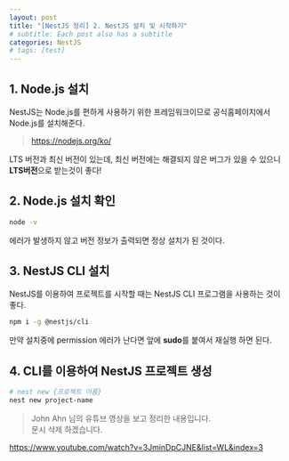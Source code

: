 ```yaml
---
layout: post
title: "[NestJS 정리] 2. NestJS 설치 및 시작하기"
# subtitle: Each post also has a subtitle
categories: NestJS
# tags: [test]
---
```


## 1. Node.js 설치
NestJS는 Node.js를 편하게 사용하기 위한 프레임워크이므로 공식홈페이지에서 Node.js를 설치해준다. 

>https://nodejs.org/ko/
  
LTS 버전과 최신 버전이 있는데, 최신 버전에는 해결되지 않은 버그가 있을 수 있으니 **LTS버전**으로 받는것이 좋다!  


## 2. Node.js 설치 확인
``` bash
node -v
```
에러가 발생하지 않고 버전 정보가 출력되면 정상 설치가 된 것이다.


## 3. NestJS CLI 설치
NestJS를 이용하여 프로젝트를 시작할 때는 NestJS CLI 프로그램을 사용하는 것이 좋다.
```bash
npm i -g @nestjs/cli
```
만약 설치중에 permission 에러가 난다면 앞에 **sudo**를 붙여서 재실행 하면 된다.

## 4. CLI를 이용하여 NestJS 프로젝트 생성
```bash
# nest new {프로젝트 이름}
nest new project-name
```
  


>John Ahn 님의 유튜브 영상을 보고 정리한 내용입니다.  
문시 삭제 하겠습니다.  
  
https://www.youtube.com/watch?v=3JminDpCJNE&list=WL&index=3
